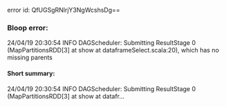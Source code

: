 error id: QfUGSgRNlrjY3NgWcshsDg==
### Bloop error:

24/04/19 20:30:54 INFO DAGScheduler: Submitting ResultStage 0 (MapPartitionsRDD[3] at show at dataframeSelect.scala:20), which has no missing parents
#### Short summary: 

24/04/19 20:30:54 INFO DAGScheduler: Submitting ResultStage 0 (MapPartitionsRDD[3] at show at datafr...
